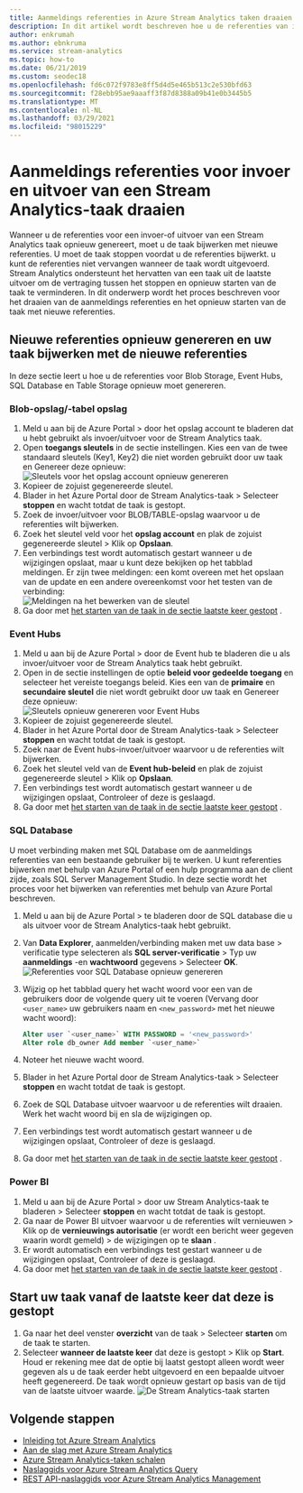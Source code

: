 ```yaml
---
title: Aanmeldings referenties in Azure Stream Analytics taken draaien
description: In dit artikel wordt beschreven hoe u de referenties van invoer-en uitvoer-sinks bijwerkt in Azure Stream Analytics taken.
author: enkrumah
ms.author: ebnkruma
ms.service: stream-analytics
ms.topic: how-to
ms.date: 06/21/2019
ms.custom: seodec18
ms.openlocfilehash: fd6c072f9783e8ff5d4d5e465b513c2e530bfd63
ms.sourcegitcommit: f28ebb95ae9aaaff3f87d8388a09b41e0b3445b5
ms.translationtype: MT
ms.contentlocale: nl-NL
ms.lasthandoff: 03/29/2021
ms.locfileid: "98015229"
---
```

# <a name="rotate-login-credentials-for-inputs-and-outputs-of-a-stream-analytics-job"></a>Aanmeldings referenties voor invoer en uitvoer van een Stream Analytics-taak draaien

Wanneer u de referenties voor een invoer-of uitvoer van een Stream Analytics taak opnieuw genereert, moet u de taak bijwerken met nieuwe referenties. U moet de taak stoppen voordat u de referenties bijwerkt. u kunt de referenties niet vervangen wanneer de taak wordt uitgevoerd. Stream Analytics ondersteunt het hervatten van een taak uit de laatste uitvoer om de vertraging tussen het stoppen en opnieuw starten van de taak te verminderen. In dit onderwerp wordt het proces beschreven voor het draaien van de aanmeldings referenties en het opnieuw starten van de taak met nieuwe referenties.

## <a name="regenerate-new-credentials-and-update-your-job-with-the-new-credentials"></a>Nieuwe referenties opnieuw genereren en uw taak bijwerken met de nieuwe referenties 

In deze sectie leert u hoe u de referenties voor Blob Storage, Event Hubs, SQL Database en Table Storage opnieuw moet genereren. 

### <a name="blob-storagetable-storage"></a>Blob-opslag/-tabel opslag
1. Meld u aan bij de Azure Portal > door het opslag account te bladeren dat u hebt gebruikt als invoer/uitvoer voor de Stream Analytics taak.    
2. Open **toegangs sleutels** in de sectie instellingen. Kies een van de twee standaard sleutels (Key1, Key2) die niet worden gebruikt door uw taak en Genereer deze opnieuw:  
   ![Sleutels voor het opslag account opnieuw genereren](media/stream-analytics-login-credentials-inputs-outputs/regenerate-storage-keys.png)
3. Kopieer de zojuist gegenereerde sleutel.    
4. Blader in het Azure Portal door de Stream Analytics-taak > Selecteer **stoppen** en wacht totdat de taak is gestopt.    
5. Zoek de invoer/uitvoer voor BLOB/TABLE-opslag waarvoor u de referenties wilt bijwerken.    
6. Zoek het sleutel veld voor het **opslag account** en plak de zojuist gegenereerde sleutel > Klik op **Opslaan**.    
7. Een verbindings test wordt automatisch gestart wanneer u de wijzigingen opslaat, maar u kunt deze bekijken op het tabblad meldingen. Er zijn twee meldingen: een komt overeen met het opslaan van de update en een andere overeenkomst voor het testen van de verbinding:  
   ![Meldingen na het bewerken van de sleutel](media/stream-analytics-login-credentials-inputs-outputs/edited-key-notifications.png)
8. Ga door met [het starten van de taak in de sectie laatste keer gestopt](#start-your-job-from-the-last-stopped-time) .

### <a name="event-hubs"></a>Event Hubs

1. Meld u aan bij de Azure Portal > door de Event hub te bladeren die u als invoer/uitvoer voor de Stream Analytics taak hebt gebruikt.    
2. Open in de sectie instellingen de optie **beleid voor gedeelde toegang** en selecteer het vereiste toegangs beleid. Kies een van de **primaire** en **secundaire sleutel** die niet wordt gebruikt door uw taak en Genereer deze opnieuw:  
   ![Sleutels opnieuw genereren voor Event Hubs](media/stream-analytics-login-credentials-inputs-outputs/regenerate-event-hub-keys.png)
3. Kopieer de zojuist gegenereerde sleutel.    
4. Blader in het Azure Portal door de Stream Analytics-taak > Selecteer **stoppen** en wacht totdat de taak is gestopt.    
5. Zoek naar de Event hubs-invoer/uitvoer waarvoor u de referenties wilt bijwerken.    
6. Zoek het sleutel veld van de **Event hub-beleid** en plak de zojuist gegenereerde sleutel > Klik op **Opslaan**.    
7. Een verbindings test wordt automatisch gestart wanneer u de wijzigingen opslaat, Controleer of deze is geslaagd.    
8. Ga door met [het starten van de taak in de sectie laatste keer gestopt](#start-your-job-from-the-last-stopped-time) .

### <a name="sql-database"></a>SQL Database

U moet verbinding maken met SQL Database om de aanmeldings referenties van een bestaande gebruiker bij te werken. U kunt referenties bijwerken met behulp van Azure Portal of een hulp programma aan de client zijde, zoals SQL Server Management Studio. In deze sectie wordt het proces voor het bijwerken van referenties met behulp van Azure Portal beschreven.

1. Meld u aan bij de Azure Portal > te bladeren door de SQL database die u als uitvoer voor de Stream Analytics-taak hebt gebruikt.    
2. Van **Data Explorer**, aanmelden/verbinding maken met uw data base > verificatie type selecteren als **SQL server-verificatie** > Typ uw **aanmeldings** -en **wachtwoord** gegevens > Selecteer **OK**.  
   ![Referenties voor SQL Database opnieuw genereren](media/stream-analytics-login-credentials-inputs-outputs/regenerate-sql-credentials.png)

3. Wijzig op het tabblad query het wacht woord voor een van de gebruikers door de volgende query uit te voeren (Vervang door `<user_name>` uw gebruikers naam en `<new_password>` met het nieuwe wacht woord):  

   ```SQL
   Alter user `<user_name>` WITH PASSWORD = '<new_password>'
   Alter role db_owner Add member `<user_name>`
   ```

4. Noteer het nieuwe wacht woord.    
5. Blader in het Azure Portal door de Stream Analytics-taak > Selecteer **stoppen** en wacht totdat de taak is gestopt.    
6. Zoek de SQL Database uitvoer waarvoor u de referenties wilt draaien. Werk het wacht woord bij en sla de wijzigingen op.    
7. Een verbindings test wordt automatisch gestart wanneer u de wijzigingen opslaat, Controleer of deze is geslaagd.    
8. Ga door met [het starten van de taak in de sectie laatste keer gestopt](#start-your-job-from-the-last-stopped-time) .

### <a name="power-bi"></a>Power BI
1. Meld u aan bij de Azure Portal > door uw Stream Analytics-taak te bladeren > Selecteer **stoppen** en wacht totdat de taak is gestopt.    
2. Ga naar de Power BI uitvoer waarvoor u de referenties wilt vernieuwen > Klik op de **vernieuwings autorisatie** (er wordt een bericht weer gegeven waarin wordt gemeld) > de wijzigingen op te **slaan** .    
3. Er wordt automatisch een verbindings test gestart wanneer u de wijzigingen opslaat, Controleer of deze is geslaagd.    
4. Ga door met [het starten van de taak in de sectie laatste keer gestopt](#start-your-job-from-the-last-stopped-time) .

## <a name="start-your-job-from-the-last-stopped-time"></a>Start uw taak vanaf de laatste keer dat deze is gestopt

1. Ga naar het deel venster **overzicht** van de taak > Selecteer **starten** om de taak te starten.    
2. Selecteer **wanneer de laatste keer** dat deze is gestopt > Klik op **Start**. Houd er rekening mee dat de optie bij laatst gestopt alleen wordt weer gegeven als u de taak eerder hebt uitgevoerd en een bepaalde uitvoer heeft gegenereerd. De taak wordt opnieuw gestart op basis van de tijd van de laatste uitvoer waarde.
   ![De Stream Analytics-taak starten](media/stream-analytics-login-credentials-inputs-outputs/start-stream-analytics-job.png)

## <a name="next-steps"></a>Volgende stappen
* [Inleiding tot Azure Stream Analytics](stream-analytics-introduction.md)
* [Aan de slag met Azure Stream Analytics](stream-analytics-real-time-fraud-detection.md)
* [Azure Stream Analytics-taken schalen](stream-analytics-scale-jobs.md)
* [Naslaggids voor Azure Stream Analytics Query](/stream-analytics-query/stream-analytics-query-language-reference)
* [REST API-naslaggids voor Azure Stream Analytics Management](/rest/api/streamanalytics/)
